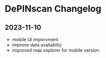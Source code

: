 # DePINscan Changelog


## 2023-11-10

- mobile UI imporvment
- improve data avaliablity
- improved map explorer for mobile version
